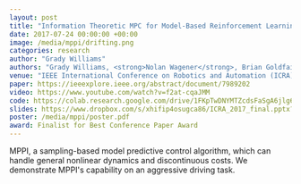 ```yaml
---
layout: post
title: "Information Theoretic MPC for Model-Based Reinforcement Learning"
date: 2017-07-24 00:00:00 +00:00
image: /media/mppi/drifting.png
categories: research
author: "Grady Williams"
authors: "Grady Williams, <strong>Nolan Wagener</strong>, Brian Goldfain, Paul Drews, James Rehg, Byron Boots, Evangelos Theodorou"
venue: "IEEE International Conference on Robotics and Automation (ICRA)"
paper: https://ieeexplore.ieee.org/abstract/document/7989202
video: https://www.youtube.com/watch?v=f2at-cqaJMM
code: https://colab.research.google.com/drive/1FKpTwDNYMTZcdsFaSgA6jlg6OdLW-wt0?usp=sharing
slides: https://www.dropbox.com/s/xhifip4osugca86/ICRA_2017_final.pptx?dl=0
poster: /media/mppi/poster.pdf
award: Finalist for Best Conference Paper Award
---
```

MPPI, a sampling-based model predictive control algorithm, which can handle general nonlinear dynamics and discontinuous costs.
We demonstrate MPPI's capability on an aggressive driving task.
